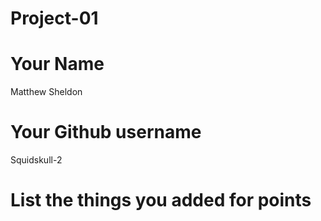 # Project-01

# Your Name
Matthew Sheldon

# Your Github username
Squidskull-2

# List the things you added for points